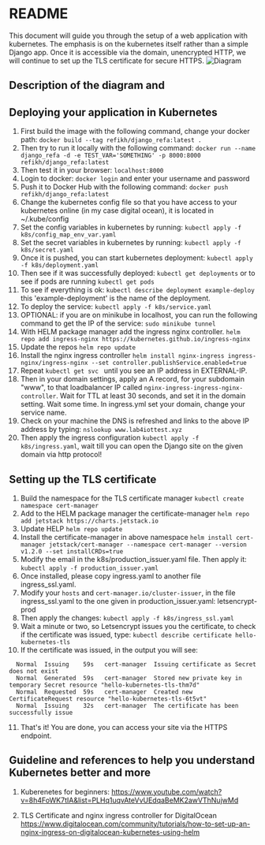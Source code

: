 # README
This document will guide you through the setup of a web application with kubernetes. The emphasis is on the kubernetes itself rather than a simple Django app. Once it is accessible via the domain, unencrypted HTTP, we will continue to set up the TLS certificate for secure HTTPS.
![Diagram](https://raw.githubusercontent.com/devicee/kubernetes_learning/master/images/kubernetes_cluster_in_this_tutorial.png)
## Description of the diagram and 

## Deploying your application in Kubernetes
1. First build the image with the following command, change your docker path:
``docker build --tag refikh/django_refa:latest .``
2. Then try to run it locally with the following command:
``docker run --name django_refa -d -e TEST_VAR='SOMETHING' -p 8000:8000 refikh/django_refa:latest``
3. Then test it in your browser: `localhost:8000`
4. Login to docker: `docker login` and enter your username and password
5. Push it to Docker Hub with the following command:
``docker push refikh/django_refa:latest``
6. Change the kubernetes config file so that you have access to your kubernetes online (in my case digital ocean), it is located in ~/.kube/config
7. Set the config variables in kubernetes by running: 
``kubectl apply -f k8s/config_map_env_var.yaml``
8. Set the secret variables in kubernetes by running: 
``kubectl apply -f k8s/secret.yaml``
9. Once it is pushed, you can start kubernetes deployment:
``kubectl apply -f k8s/deployment.yaml``
10. Then see if it was successfully deployed:
``kubectl get deployments`` or to see if pods are running
``kubectl get pods``
11. To see if everything is ok: 
``kubectl describe deployment example-deploy`` this 'example-deployment' is the name of the deployment.
12. To deploy the service:
``kubectl apply -f k8s/service.yaml``
13. OPTIONAL: if you are on minikube in localhost, you can run the following command to get the IP of the service:
``sudo minikube tunnel``
14. With HELM package manager add the ingress nginx controller. ``helm repo add ingress-nginx https://kubernetes.github.io/ingress-nginx``
15. Update the repos ``helm repo update``
16. Install the nginx ingress controller ``helm install nginx-ingress ingress-nginx/ingress-nginx --set controller.publishService.enabled=true``
17. Repeat ``kubectl get svc `` until you see an IP address in EXTERNAL-IP. 
18. Then in your domain settings, apply an A record, for your subdomain "www", to that loadbalancer IP called ``nginx-ingress-ingress-nginx-controller``. Wait for TTL at least 30 seconds, and set it in the domain setting. Wait some time. In ingress.yml set your domain, change your service name.
19. Check on your machine the DNS is refreshed and links to the above IP address by typing: ``nslookup www.lab4iottest.xyz``
20. Then apply the ingress configuration ``kubectl apply -f k8s/ingress.yaml``, wait till you can open the Django site on the given domain via http protocol! 

## Setting up the TLS certificate
1. Build the namespace for the TLS certificate manager ``kubectl create namespace cert-manager``
2. Add to the HELM package manager the certificate-manager ``helm repo add jetstack https://charts.jetstack.io``
3. Update HELP ``helm repo update``
4. Install the certificate-manager in above namespace ``helm install cert-manager jetstack/cert-manager --namespace cert-manager --version v1.2.0 --set installCRDs=true``
5. Modify the email in the k8s/production_issuer.yaml file. Then apply it: ``kubectl apply -f production_issuer.yaml``
6. Once installed, please copy ingress.yaml to another file ingress_ssl.yaml.
7. Modify your `hosts` and `cert-manager.io/cluster-issuer`, in the file ingress_ssl.yaml to the one given in production_issuer.yaml: letsencrypt-prod
8. Then apply the changes: ``kubectl apply -f k8s/ingress_ssl.yaml``
9. Wait a minute or two, so Letsencrypt issues you the certificate, to check if the certificate was issued, type: ``kubectl describe certificate hello-kubernetes-tls``
10. If the certificate was issued, in the output you will see:
```
  Normal  Issuing    59s   cert-manager  Issuing certificate as Secret does not exist
  Normal  Generated  59s   cert-manager  Stored new private key in temporary Secret resource "hello-kubernetes-tls-thm7d"
  Normal  Requested  59s   cert-manager  Created new CertificateRequest resource "hello-kubernetes-tls-6t5vt"
  Normal  Issuing    32s   cert-manager  The certificate has been successfully issue
```
11. That's it! You are done, you can access your site via the HTTPS endpoint.

## Guideline and references to help you understand Kubernetes better and more
1. Kuberenetes for beginners:
https://www.youtube.com/watch?v=8h4FoWK7tIA&list=PLHq1uqvAteVvUEdqaBeMK2awVThNujwMd

2. TLS Certificate and nginx ingress controller for DigitalOcean
https://www.digitalocean.com/community/tutorials/how-to-set-up-an-nginx-ingress-on-digitalocean-kubernetes-using-helm